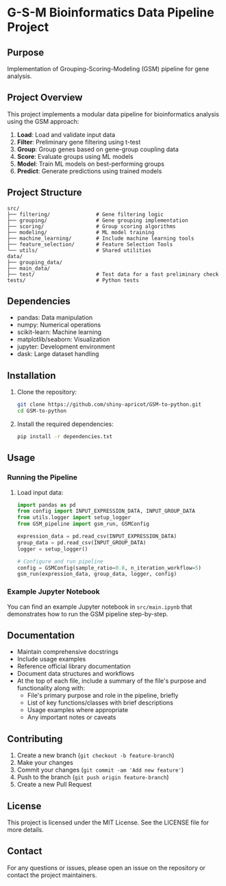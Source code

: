 # G-S-M Bioinformatics Data Pipeline Project

## Purpose
Implementation of Grouping-Scoring-Modeling (GSM) pipeline for gene analysis.

## Project Overview
This project implements a modular data pipeline for bioinformatics analysis using the GSM approach:
1. **Load**: Load and validate input data
2. **Filter**: Preliminary gene filtering using t-test
3. **Group**: Group genes based on gene-group coupling data
4. **Score**: Evaluate groups using ML models
5. **Model**: Train ML models on best-performing groups
6. **Predict**: Generate predictions using trained models

## Project Structure
```
src/
├── filtering/               # Gene filtering logic
├── grouping/                # Gene grouping implementation
├── scoring/                 # Group scoring algorithms
├── modeling/                # ML model training
├── machine_learning/        # Include machine learning tools
├── feature_selection/       # Feature Selection Tools
└── utils/                   # Shared utilities
data/
├── grouping_data/
├── main_data/
├── test/                    # Test data for a fast preliminary check
tests/                       # Python tests
```

## Dependencies
- pandas: Data manipulation
- numpy: Numerical operations
- scikit-learn: Machine learning
- matplotlib/seaborn: Visualization
- jupyter: Development environment
- dask: Large dataset handling

## Installation
1. Clone the repository:
    ```sh
    git clone https://github.com/shiny-apricot/GSM-to-python.git
    cd GSM-to-python
    ```
2. Install the required dependencies:
    ```sh
    pip install -r dependencies.txt
    ```

## Usage
### Running the Pipeline
1. Load input data:
    ```python
    import pandas as pd
    from config import INPUT_EXPRESSION_DATA, INPUT_GROUP_DATA
    from utils.logger import setup_logger
    from GSM_pipeline import gsm_run, GSMConfig

    expression_data = pd.read_csv(INPUT_EXPRESSION_DATA)
    group_data = pd.read_csv(INPUT_GROUP_DATA)
    logger = setup_logger()

    # Configure and run pipeline
    config = GSMConfig(sample_ratio=0.8, n_iteration_workflow=5)
    gsm_run(expression_data, group_data, logger, config)
    ```

### Example Jupyter Notebook
You can find an example Jupyter notebook in `src/main.ipynb` that demonstrates how to run the GSM pipeline step-by-step.

## Documentation
- Maintain comprehensive docstrings
- Include usage examples
- Reference official library documentation
- Document data structures and workflows
- At the top of each file, include a summary of the file's purpose and functionality along with:
  - File's primary purpose and role in the pipeline, briefly
  - List of key functions/classes with brief descriptions
  - Usage examples where appropriate
  - Any important notes or caveats

## Contributing
1. Create a new branch (`git checkout -b feature-branch`)
2. Make your changes
3. Commit your changes (`git commit -am 'Add new feature'`)
4. Push to the branch (`git push origin feature-branch`)
5. Create a new Pull Request

## License
This project is licensed under the MIT License. See the LICENSE file for more details.

## Contact
For any questions or issues, please open an issue on the repository or contact the project maintainers.
